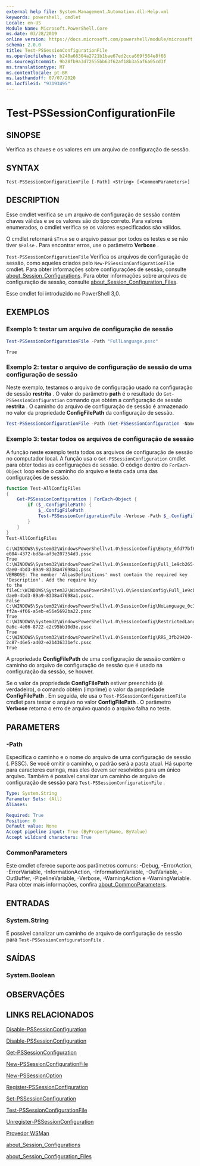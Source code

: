 ```yaml
---
external help file: System.Management.Automation.dll-Help.xml
keywords: powershell, cmdlet
Locale: en-US
Module Name: Microsoft.PowerShell.Core
ms.date: 03/28/2019
online version: https://docs.microsoft.com/powershell/module/microsoft.powershell.core/test-pssessionconfigurationfile?view=powershell-5.1&WT.mc_id=ps-gethelp
schema: 2.0.0
title: Test-PSSessionConfigurationFile
ms.openlocfilehash: b240a66304a2721b1bae67ed2cca669f564e8f66
ms.sourcegitcommit: 9b28fb9a3d72655bb63f62af18b3a5af6a05cd3f
ms.translationtype: MT
ms.contentlocale: pt-BR
ms.lasthandoff: 07/07/2020
ms.locfileid: "93193495"
---
```

# Test-PSSessionConfigurationFile

## SINOPSE
Verifica as chaves e os valores em um arquivo de configuração de sessão.

## SYNTAX

```
Test-PSSessionConfigurationFile [-Path] <String> [<CommonParameters>]
```

## DESCRIPTION

Esse cmdlet verifica se um arquivo de configuração de sessão contém chaves válidas e se os valores são do tipo correto. Para valores enumerados, o cmdlet verifica se os valores especificados são válidos.

O cmdlet retornará `$True` se o arquivo passar por todos os testes e se não tiver `$False` . Para encontrar erros, use o parâmetro **Verbose** .

`Test-PSSessionConfigurationFile` Verifica os arquivos de configuração de sessão, como aqueles criados pelo `New-PSSessionConfigurationFile` cmdlet. Para obter informações sobre configurações de sessão, consulte [about_Session_Configurations](About/about_Session_Configurations.md). Para obter informações sobre arquivos de configuração de sessão, consulte [about_Session_Configuration_Files](About/about_Session_Configuration_Files.md).

Esse cmdlet foi introduzido no PowerShell 3,0.

## EXEMPLOS

### Exemplo 1: testar um arquivo de configuração de sessão

```powershell
Test-PSSessionConfigurationFile -Path "FullLanguage.pssc"
```

```Output
True
```

### Exemplo 2: testar o arquivo de configuração de sessão de uma configuração de sessão

Neste exemplo, testamos o arquivo de configuração usado na configuração de sessão **restrita** .
O valor do parâmetro **path** é o resultado do `Get-PSSessionConfiguration` comando que obtém a configuração de sessão **restrita** . O caminho do arquivo de configuração de sessão é armazenado no valor da propriedade **ConfigFilePath** da configuração de sessão.

```powershell
Test-PSSessionConfigurationFile -Path (Get-PSSessionConfiguration -Name Restricted).ConfigFilePath
```

### Exemplo 3: testar todos os arquivos de configuração de sessão

A função neste exemplo testa todos os arquivos de configuração de sessão no computador local. A função usa o `Get-PSSessionConfiguration` cmdlet para obter todas as configurações de sessão. O código dentro do `ForEach-Object` loop exibe o caminho do arquivo e testa cada uma das configurações de sessão.

```powershell
function Test-AllConfigFiles
{
    Get-PSSessionConfiguration | ForEach-Object {
        if ($_.ConfigFilePath) {
            $_.ConfigFilePath
            Test-PSSessionConfigurationFile -Verbose -Path $_.ConfigFilePath
        }
    }
}
Test-AllConfigFiles
```

```Output
C:\WINDOWS\System32\WindowsPowerShell\v1.0\SessionConfig\Empty_6fd77bf6-e084-4372-bd8a-af3e207354d3.pssc
True
C:\WINDOWS\System32\WindowsPowerShell\v1.0\SessionConfig\Full_1e9cb265-dae0-4bd3-89a9-8338a47698a1.pssc
VERBOSE: The member 'AliasDefinitions' must contain the required key 'Description'. Add the require key
to the fileC:\WINDOWS\System32\WindowsPowerShell\v1.0\SessionConfig\Full_1e9cb265-dae0-4bd3-89a9-8338a47698a1.pssc.
False
C:\WINDOWS\System32\WindowsPowerShell\v1.0\SessionConfig\NoLanguage_0c115179-ff2a-4f66-a5eb-e56e5692ba22.pssc
True
C:\WINDOWS\System32\WindowsPowerShell\v1.0\SessionConfig\RestrictedLang_b6bd9474-0a6c-4e06-8722-c2c95bb10d3e.pssc
True
C:\WINDOWS\System32\WindowsPowerShell\v1.0\SessionConfig\RRS_3fb29420-2c87-46e5-a402-e21436331efc.pssc
True
```

A propriedade **ConfigFilePath** de uma configuração de sessão contém o caminho do arquivo de configuração de sessão que é usado na configuração da sessão, se houver.

Se o valor da propriedade **ConfigFilePath** estiver preenchido (é verdadeiro), o comando obtém (imprime) o valor da propriedade **ConfigFilePath** . Em seguida, ele usa o `Test-PSSessionConfigurationFile` cmdlet para testar o arquivo no valor **ConfigFilePath** . O parâmetro **Verbose** retorna o erro de arquivo quando o arquivo falha no teste.

## PARAMETERS

### -Path

Especifica o caminho e o nome do arquivo de uma configuração de sessão (. PSSC). Se você omitir o caminho, o padrão será a pasta atual. Há suporte para caracteres curinga, mas eles devem ser resolvidos para um único arquivo. Também é possível canalizar um caminho de arquivo de configuração de sessão para `Test-PSSessionConfigurationFile` .

```yaml
Type: System.String
Parameter Sets: (All)
Aliases:

Required: True
Position: 0
Default value: None
Accept pipeline input: True (ByPropertyName, ByValue)
Accept wildcard characters: True
```

### CommonParameters

Este cmdlet oferece suporte aos parâmetros comuns: -Debug, -ErrorAction, -ErrorVariable, -InformationAction, -InformationVariable, -OutVariable, -OutBuffer, -PipelineVariable, -Verbose, -WarningAction e -WarningVariable. Para obter mais informações, confira [about_CommonParameters](https://go.microsoft.com/fwlink/?LinkID=113216).

## ENTRADAS

### System.String

É possível canalizar um caminho de arquivo de configuração de sessão para `Test-PSSessionConfigurationFile` .

## SAÍDAS

### System.Boolean

## OBSERVAÇÕES

## LINKS RELACIONADOS

[Disable-PSSessionConfiguration](Disable-PSSessionConfiguration.md)

[Disable-PSSessionConfiguration](Enable-PSSessionConfiguration.md)

[Get-PSSessionConfiguration](Get-PSSessionConfiguration.md)

[New-PSSessionConfigurationFile](New-PSSessionConfigurationFile.md)

[New-PSSessionOption](New-PSSessionOption.md)

[Register-PSSessionConfiguration](Register-PSSessionConfiguration.md)

[Set-PSSessionConfiguration](Set-PSSessionConfiguration.md)

[Test-PSSessionConfigurationFile](Test-PSSessionConfigurationFile.md)

[Unregister-PSSessionConfiguration](Unregister-PSSessionConfiguration.md)

[Provedor WSMan](../Microsoft.WsMan.Management/About/about_WSMan_Provider.md)

[about_Session_Configurations](About/about_Session_Configurations.md)

[about_Session_Configuration_Files](About/about_Session_Configuration_Files.md)
